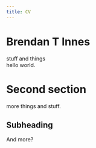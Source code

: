 ```yaml
---
title: CV
---
```


# Brendan T Innes
stuff and things  
hello world.  

# Second section
more things and stuff.  

## Subheading
And more?  